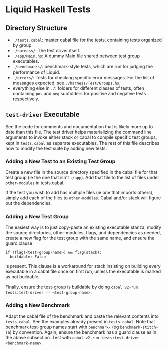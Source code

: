 # Liquid Haskell Tests

## Directory Structure

- `./tests.cabal`: master cabal file for the tests, containing tests organized
  by group.
- `./harness/`: The test driver itself.
- `./app/Main.hs`: A dummy Main file shared between test group executables.
- `./benchmarks/`: benchmark-style tests, which are run for judging the
  performance of Liquid.
- `./errors/`: Tests for checking specific error messages. For the list of
  messages expected, see `./harness/Test/Groups.hs`.
- everything else in `./`: folders for different classes of tests, often
  containing `pos` and `neg` subfolders for positive and negative tests
  respectively.

## `test-driver` Executable

See the code for comments and documentation that is likely more up to date than
this file. The test driver helps materializing the command line arguments to
invoke either stack or cabal to compile specific test groups, kept in
`tests.cabal` as separate executables. The rest of this file describes how to
modify the test suite by adding new tests.

### Adding a New Test to an Existing Test Group

Create a new file in the source directory specified in the cabal file for that
test group (ie the one that isn't `./app`). Add that file to the list of files
under `other-modules` in tests.cabal.

If the test you wish to add has multiple files (ie one that imports others),
simply add each of the files to `other-modules`. Cabal and/or stack will figure
out the dependencies.

### Adding a New Test Group

The easiest way is to just copy-paste an existing executable stanza, modify the source
directories, other-modules, flags, and dependencies as needed, create a new flag
for the test group with the same name, and ensure the guard clause

```cabal
if !flag(<test-group-name>) && flag(stack):
  buildable: False
```

is present. This clause is a workaround for stack insisting on building every
executable in a cabal file once on first run, unless the executable is marked as
not buildable.

Finally, ensure the test-group is buildable by doing `cabal v2-run
tests:test-driver -- <test-group-name>`.

### Adding a New Benchmark

Adapt the cabal file of the benchmark and paste the relevant contents into
`tests.cabal`. See the examples already present in `tests.cabal`. Note that
benchmark test-group names start with `benchmark-` (eg `benchmark-stitch-lh`) by
convention. Again, ensure the benchmark has a guard clause as in the above
subsection. Test with `cabal v2-run tests:test-driver -- <benchmark-name>`.
